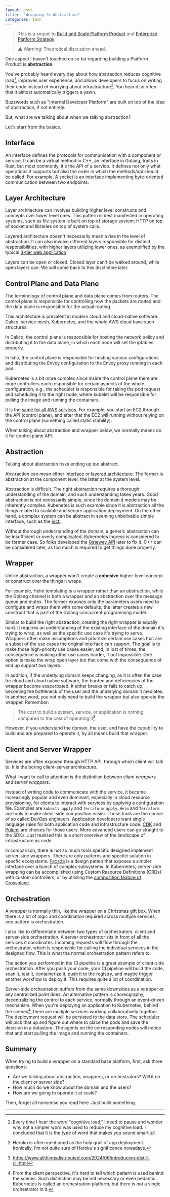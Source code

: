 ```yaml
---
layout: post
title:  "Wrapping != Abstraction"
categories: Tech
---
```


> This is a sequel to [Build and Scale Platform Product](https://www.devicu.com/blog/build-scale-platform-product) and  [Enterprise Platform Strategy](https://www.devicu.com/blog/enterprise-platform-strategy).

> ⚠️ Warning: Theoretical discussion ahead.

One aspect I haven't touched on so far regarding building a Platform Product is **abstraction**.

You've probably heard every day about how abstraction reduces cognitive load[^1], improves user experience, and allows developers to focus on writing their code instead of worrying about infrastructure[^2]. You hear it so often that it almost automatically triggers a yawn. 

Buzzwords such as "Internal Developer Platform" are built on top of the idea of abstraction, if not entirely.

But, what are we talking about when we talking abstraction?

Let's start from the basics.

## Interface

An interface defines the protocols for communication with a component or service. It can be a virtual method in C++, an interface in Golang, traits in Rust, but most commonly, it's the API of a service. It defines not only what operations it supports but also the order in which the methods/api should be called. For example, A socket is an interface implementing byte-oriented communication between two endpoints.

## Layer Architecture

Layer architecture can involves building higher level constructs and concepts over lower level ones. This pattern is best manifested in operating systems, such as file system is built on top of storage system; HTTP on top of socket and libraries on top of system calls. 

Layered architecture doesn't necessarily mean a rise in the level of abstraction. It can also involve different layers responsible for distinct responsibilities, with higher layers utilizing lower ones, as exemplified by the typical [3-tier web application](https://learn.microsoft.com/en-us/azure/architecture/guide/architecture-styles/n-tier).

Layers can be open or closed. Closed layer can't be walked around, while open layers can. We will come back to this disctintine later.

## Control Plane and Data Plane

The terminology of control plane and data plane comes from routers. The control plane is responsible for controlling how the packets are routed and the data plane is responsible for the actual routing.

This architecture is prevalent in modern cloud and cloud-native software. Calico, service mesh, Kubernetes, and the whole AWS cloud have such structures. 

In Calico, the control plane is responsible for hosting the network policy and distributing it to the data plane, in which each node will set the iptables properly. 

In Istio, the control plane is responsible for hosting various configurations and distributing the Envoy configuration to the Envoy proxy running in each pod. 

Kubernetes is a bit more complex since inside the control plane there are more controllers each responsible for certain aspects of the whole configuration, e.g., the scheduler is responsible for taking the pod request and scheduling it to the right node, where kubelet will be responsible for pulling the image and running the containers. 

It is the [same for all AWS services](https://docs.aws.amazon.com/whitepapers/latest/aws-fault-isolation-boundaries/control-planes-and-data-planes.html). For example, you start an EC2 through the API (control plane), and after that the EC2 will running without relying on the control plane (something called static stability).

When talking about abstraction and wrapper below, we normally means do it for control plane API.

## Abstraction

Talking about abstraction risks ending up too abstract.

Abstraction can mean either [interface](#interface) or [layered architecture](#layered-architecture). The former is abstraction at the component level, the latter at the system level.

Abstraction is difficult. The right abstraction requires a thorough understanding of the domain, and such understanding takes years. Good abstraction is not necessarily simple, since the domain it models may be inherently complex. Kubenetes is such example since it is abstraction all the things related to scalable and secure application deployment. On the other hand, a complex system can be abstract in seeming unbelivable simple interface, such as the [ioctl](https://en.wikipedia.org/wiki/Ioctl).

Without thorough understanding of the domain, a generic abstraction can be insufficient or overly complicated.  Kubernetes Ingress is considered to be former case. So folks developed the [Gateway API](https://gateway-api.sigs.k8s.io/) later to fix it. C++ can be considered later, as too much is required to get things done properly.

## Wrapper

Unlike abstraction, a wrapper won't create a **cohesive** higher-level concept or construct over the things it wraps.

For example, Helm templating is a wrapper rather than an abstraction, while the Golang channel is both a wrapper and an abstraction over the message queue and mutex. The former exposes only the parameters users need to configure and wraps them with some defaults; the latter creates a new construct that is part of the Golang concurrent programming model.

Similar to build the right abstraction, creating the right wrapper is equally hard. It requires an understanding of the existing interface of the domain it's trying to wrap, as well as the specific use case it's trying to serve. Wrappers often make assumptions and prioritize certain use cases that are a subset of the use cases the original interface can support. The goal is to make those high-priority use cases easier, and, in lost of times, the consequence is making other use cases harder, if not impossible. One option is make the wrap open layer but that come with the consequence of end up support two layers.

In addition, if the underlying domain keeps changing, as it is often the case for cloud and cloud native software, the burden and deficiencies of the wrapper become exacerbated. It either breaks or fails to catch up, becoming the bottleneck of the user and the underlying domain it mediates. In another word, you not only need to build the wrapper but also operate the wrapper. Remember:

>The cost to build a system, service, or application is nothing compared to the cost of operating it[^3].

However, if you understand the domain, the user, and have the capability to build and are prepared to operate it, by all means build that wrapper.

## Client and Server Wrapper

Services are often exposed through HTTP API, through which client will talk to. It is the boring client-server architecture.

What I want to call to attention is the distintiion between *client wrappers* and *server wrappers*.

Instead of writing code to communicate with the service, it became increasingly popular and even dominant, especially in cloud resource provisioning, for clients to interact with services by *applying* a configuration file. Examples are `kubectl apply` and `terraform apply`. `Helm` and `Terraform` are tools to make client-side composition easier. Those tools are the choice of so called DevOps engineers. Application developers want single language rules for both application code and infrastructure code. [CDK](https://docs.aws.amazon.com/cdk/v2/guide/home.html) and [Pulumi](https://github.com/pulumi/pulumi) are choices for those users. More advanced users can go straight to the SDKs. Just realized this is a short overview of the landscape of infrastructure as code.

In comparison, there is not so much tools specific designed implement server-side wrappers. There are only patterns and specifci solution in specfic ecosystems. [Facade](https://en.wikipedia.org/wiki/Facade_pattern) is a design patten that exposes a simpler interface over a bunch of complex subsystems. In Kubernetes, server-side wrapping can be accomplished using Custom Resource Definitions (CRDs) with custom controllers, or by utilizing the [composition feature of Crossplane](https://docs.crossplane.io/latest/concepts/composite-resources/).

## Orchestration 

A wrapper is normally thin, like the wrapper on a Christmas gift box. When there is a lot of logic and coordination required across multiple services, one pattern is orchestration.

I also like to differentiate between two types of orchestrators: client and server-side orchestration. A server orchestrator sits in front of all the services it coordinates. Incoming requests will flow through the orchestrator, which is responsible for calling the individual services in the designed flow. This is what the normal orchestration pattern refers to.

The action you performed in the CI pipeline is a great example of client-side orchestration. After you push your code, your CI pipeline will build the code, scan it, test it, containerize it, push it to the registry, and maybe trigger another workflow to deploy it. This requires quite a lot of coordination.

Server-side orchestration suffers from the same downsides as a wrapper or any centralized point does. An alternative pattern is choreography, decentralizing the control to each service, normally through an event-driven mechanism. When you're deploying an application to Kubernetes, behind the scenes[^4], there are multiple services working collaboratively together. The deployment request will be persisted to the data store. The scheduler will pick that up and figure out where to place the pods and save the decision in a datastore. The agents on the corresponding nodes will notice that and start pulling the image and running the containers.

## Summary

When trying to build a wrapper on a standard base platform, first, ask three questions:

- Are we talking about abstraction, wrappers, or orchestrators? Will it on the client or server side?
- How much do we know about the domain and the users?
- How are we going to operate it at scale?

Then, forget all nonsense you read here. Just build something.

---

[^1]: Every time I hear the word "cognitive load," I need to pause and wonder why not a simpler word was used to reduce my cognitive load. I concluded that it is the type of word that makes you sound smart.
[^2]: Heroku is often mentioned as the holy grail of app deployment. Ironically, i'm not quite sure of Heroku's significance nowadays.
[^3]: https://www.allthingsdistributed.com/2024/06/introducing-distill-cli.html
[^4]: From the client perspective, it's hard to tell which pattern is used behind the scenes. Such distinction may be not necessary or even pedantic. Kubernetes is called an orchestration platform, but there is not a single orchestrator in it.
